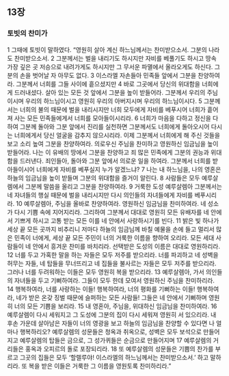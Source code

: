 ## 13장
### 토빗의 찬미가
1 그때에 토빗이 말하였다. “영원히 살아 계신 하느님께서는 찬미받으소서. 그분의 나라도 찬미받으소서.
2 그분께서는 벌을 내리기도 하시지만 자비를 베풀기도 하시고 땅속 가장 깊은 곳 저승으로 내려가게도 하시지만 그 무서운 파멸에서 올라오게도 하신다. 그분의 손을 벗어날 자 아무도 없다.
3 이스라엘 자손들아 민족들 앞에서 그분을 찬양하여라. 그분께서 너희를 그들 사이에 흩으셨지만
4 바로 그곳에서 당신의 위대함을 너희에게 드러내셨다. 살아 있는 모든 것 앞에서 그분을 높이 받들어라. 그분께서 우리의 주님이시며 우리의 하느님이시고 영원히 우리의 아버지시며 우리의 하느님이시다.
5 그분께서는 너희의 불의 때문에 벌을 내리시지만 너희 모두에게 자비를 베푸시어 너희가 흩어져 사는 모든 민족들에게서 너희를 모아들이시리라.
6 너희가 마음을 다하고 정신을 다하여 그분께 돌아와 그분 앞에서 진리를 실천하면 그분께서도 너희에게 돌아오시어 다시는 너희에게서 당신 얼굴을 감추지 않으시리라. 이제 그분께서 너희에게 해 주신 것들을 보고 소리 높여 그분을 찬양하여라. 의로우신 주님을 찬미하고 영원하신 임금님을 높이 받들어라. 나는 이 유배의 땅에서 그분을 찬양하고 죄 많은 민족에게 그분의 권능과 위대함을 드러낸다. 죄인들아, 돌아와 그분 앞에서 의로운 일을 하여라. 그분께서 너희를 받아들이시어 너희에게 자비를 베푸실지 누가 알겠느냐?
7 나는 내 하느님을, 나의 영혼은 하늘의 임금님을 높이 받들며 그분의 위대함을 즐거이 알린다.
8 사람들은 모두 예루살렘에서 그분께 말씀을 올리고 그분을 찬양하여라.
9 거룩한 도성 예루살렘아 그분께서는 네 자녀들의 행실 때문에 벌을 내리시지만 다시 의인들의 자녀들에게 자비를 베푸시리라.
10 예루살렘아, 주님을 올바로 찬양하여라. 영원하신 임금님을 찬미하여라. 네 성소가 다시 기쁨 속에 지어지리라. 그리하여 그분께서 대대로 영원히 모든 유배자를 네 안에서 기쁘게 하시고 고통 받는 모든 이를 네 안에서 사랑하시기를 빈다.
11 밝은 빛 하나가 세상 끝 모든 곳까지 비추리니 저마다 하늘의 임금님께 바칠 예물을 손에 들고 멀리서 많은 민족이 너에게, 세상 끝 모든 주민이 너의 거룩한 이름을 향하여 오리라. 모든 세대 사람들이 네 안에서 흥겨운 찬미를 바치리라. 선택받은 도성의 이름은 대대로 영원하리라.
12 너를 두고 가혹한 말을 하는 자들은 모두 저주를 받으리라. 너를 파괴하고 네 성벽을 허무는 자들, 네 탑들을 무너뜨리고 네 집들을 불사르는 자들은 모두 저주를 받으리라. 그러나 너를 두려워하는 이들은 모두 영원히 복을 받으리라.
13 예루살렘아, 가서 의인들의 자녀들을 두고 기뻐하여라. 그들이 모두 한데 모여서 영원하신 주님을 찬미하리라.
14 행복하여라, 너를 사랑하는 이들! 행복하여라, 너의 평화를 기뻐하는 이들! 행복하여라, 네가 받은 온갖 징벌 때문에 슬퍼하는 모든 사람들! 그들은 네 안에서 기뻐하며 영원히 너의 모든 기쁨을 보리라.
15 내 영혼아, 주님을, 위대하신 임금님을 찬미하여라.
16 예루살렘이 다시 세워지고 그 도성에 그분의 집이 다시 세워져 영원히 서 있으리라. 내 후손 가운데 살아남은 자들이 너의 영광을 보고 하늘의 임금님을 찬양할 수 있다면 나 얼마나 행복하리오? 예루살렘의 성문들은 청옥과 취옥으로, 성벽은 모두 보석으로 만들어지고 예루살렘의 탑들은 금으로, 그 성가퀴들은 순금으로 만들어지며
17 예루살렘의 거리들은 홍옥과 오피르의 돌로 포장되리라.
18 또 예루살렘의 성문들은 기쁨의 찬가를 부르고 그곳의 집들은 모두 ‘할렐루야! 이스라엘의 하느님께서는 찬미받으소서.’ 하고 말하리라. 또 복을 받은 이들은 거룩한 그 이름을 영원토록 찬미하리라.”
